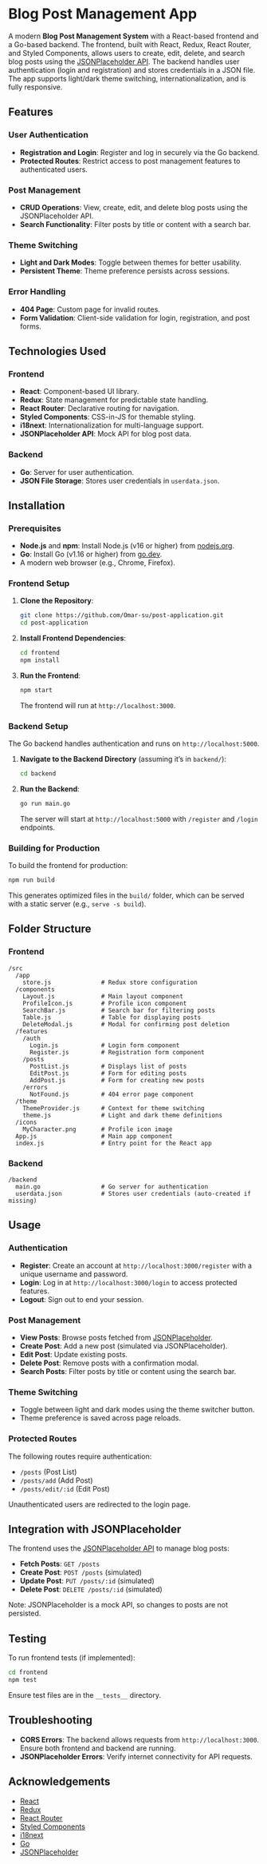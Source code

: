 # Blog Post Management App

A modern **Blog Post Management System** with a React-based frontend and a Go-based backend. The frontend, built with React, Redux, React Router, and Styled Components, allows users to create, edit, delete, and search blog posts using the [JSONPlaceholder API](https://jsonplaceholder.typicode.com/). The backend handles user authentication (login and registration) and stores credentials in a JSON file. The app supports light/dark theme switching, internationalization, and is fully responsive.

## Features

### User Authentication
- **Registration and Login**: Register and log in securely via the Go backend.
- **Protected Routes**: Restrict access to post management features to authenticated users.

### Post Management
- **CRUD Operations**: View, create, edit, and delete blog posts using the JSONPlaceholder API.
- **Search Functionality**: Filter posts by title or content with a search bar.

### Theme Switching
- **Light and Dark Modes**: Toggle between themes for better usability.
- **Persistent Theme**: Theme preference persists across sessions.

### Error Handling
- **404 Page**: Custom page for invalid routes.
- **Form Validation**: Client-side validation for login, registration, and post forms.

## Technologies Used

### Frontend
- **React**: Component-based UI library.
- **Redux**: State management for predictable state handling.
- **React Router**: Declarative routing for navigation.
- **Styled Components**: CSS-in-JS for themable styling.
- **i18next**: Internationalization for multi-language support.
- **JSONPlaceholder API**: Mock API for blog post data.

### Backend
- **Go**: Server for user authentication.
- **JSON File Storage**: Stores user credentials in `userdata.json`.

## Installation

### Prerequisites
- **Node.js** and **npm**: Install Node.js (v16 or higher) from [nodejs.org](https://nodejs.org/).
- **Go**: Install Go (v1.16 or higher) from [go.dev](https://go.dev/).
- A modern web browser (e.g., Chrome, Firefox).

### Frontend Setup
1. **Clone the Repository**:
   ```bash
   git clone https://github.com/Omar-su/post-application.git
   cd post-application
   ```

2. **Install Frontend Dependencies**:
   ```bash
   cd frontend
   npm install
   ```

3. **Run the Frontend**:
   ```bash
   npm start
   ```
   The frontend will run at `http://localhost:3000`.

### Backend Setup
The Go backend handles authentication and runs on `http://localhost:5000`.

1. **Navigate to the Backend Directory** (assuming it’s in `backend/`):
   ```bash
   cd backend
   ```

2. **Run the Backend**:
   ```bash
   go run main.go
   ```
   The server will start at `http://localhost:5000` with `/register` and `/login` endpoints.

### Building for Production
To build the frontend for production:
```bash
npm run build
```
This generates optimized files in the `build/` folder, which can be served with a static server (e.g., `serve -s build`).

## Folder Structure

### Frontend
```
/src
  /app
    store.js              # Redux store configuration
  /components
    Layout.js             # Main layout component
    ProfileIcon.js        # Profile icon component
    SearchBar.js          # Search bar for filtering posts
    Table.js              # Table for displaying posts
    DeleteModal.js        # Modal for confirming post deletion
  /features
    /auth
      Login.js            # Login form component
      Register.js         # Registration form component
    /posts
      PostList.js         # Displays list of posts
      EditPost.js         # Form for editing posts
      AddPost.js          # Form for creating new posts
    /errors
      NotFound.js         # 404 error page component
  /theme
    ThemeProvider.js      # Context for theme switching
    theme.js              # Light and dark theme definitions
  /icons
    MyCharacter.png       # Profile icon image
  App.js                  # Main app component
  index.js                # Entry point for the React app
```

### Backend
```
/backend
  main.go                 # Go server for authentication
  userdata.json           # Stores user credentials (auto-created if missing)
```

## Usage

### Authentication
- **Register**: Create an account at `http://localhost:3000/register` with a unique username and password.
- **Login**: Log in at `http://localhost:3000/login` to access protected features.
- **Logout**: Sign out to end your session.

### Post Management
- **View Posts**: Browse posts fetched from [JSONPlaceholder](https://jsonplaceholder.typicode.com/posts).
- **Create Post**: Add a new post (simulated via JSONPlaceholder).
- **Edit Post**: Update existing posts.
- **Delete Post**: Remove posts with a confirmation modal.
- **Search Posts**: Filter posts by title or content using the search bar.

### Theme Switching
- Toggle between light and dark modes using the theme switcher button.
- Theme preference is saved across page reloads.

### Protected Routes
The following routes require authentication:
- `/posts` (Post List)
- `/posts/add` (Add Post)
- `/posts/edit/:id` (Edit Post)

Unauthenticated users are redirected to the login page.

## Integration with JSONPlaceholder
The frontend uses the [JSONPlaceholder API](https://jsonplaceholder.typicode.com/) to manage blog posts:
- **Fetch Posts**: `GET /posts`
- **Create Post**: `POST /posts` (simulated)
- **Update Post**: `PUT /posts/:id` (simulated)
- **Delete Post**: `DELETE /posts/:id` (simulated)

Note: JSONPlaceholder is a mock API, so changes to posts are not persisted.

## Testing
To run frontend tests (if implemented):
```bash
cd frontend
npm test
```
Ensure test files are in the `__tests__` directory.

## Troubleshooting

- **CORS Errors**: The backend allows requests from `http://localhost:3000`. Ensure both frontend and backend are running.
- **JSONPlaceholder Errors**: Verify internet connectivity for API requests.

## Acknowledgements
- [React](https://reactjs.org/)
- [Redux](https://redux.js.org/)
- [React Router](https://reactrouter.com/)
- [Styled Components](https://styled-components.com/)
- [i18next](https://www.i18next.com/)
- [Go](https://go.dev/)
- [JSONPlaceholder](https://jsonplaceholder.typicode.com/)



